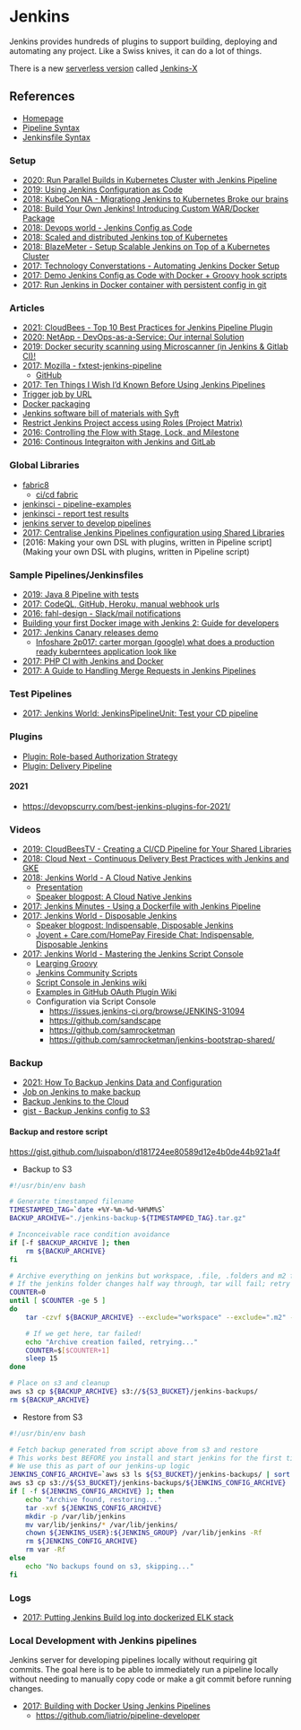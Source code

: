 # Jenkins

Jenkins provides hundreds of plugins to support building, deploying and automating any project. Like a Swiss knives, it can do a lot of things.

There is a new [serverless version](https://medium.com/@jdrawlings/serverless-jenkins-with-jenkins-x-9134cbfe6870) called [Jenkins-X](https://jenkins-x.io/es/)

## References

* [Homepage](https://www.jenkins.io/)
* [Pipeline Syntax](https://jenkins.io/doc/book/pipeline/syntax/#stages)
* [Jenkinsfile Syntax](https://www.jenkins.io/doc/book/pipeline/jenkinsfile/)

### Setup

* [2020: Run Parallel Builds in Kubernetes Cluster with Jenkins Pipeline](https://ittroubleshooter.in/run-parallel-build-kubernetes-cluster-jenkins/)
* [2019: Using Jenkins Configuration as Code](https://devops.com/using-jenkins-configuration-as-code/)
* [2018: KubeCon NA - Migrationg Jenkins to Kubernetes Broke our brains](https://www.youtube.com/watch?v=2w8dbJCTNaA)
* [2018: Build Your Own Jenkins! Introducing Custom WAR/Docker Package](https://www.cloudbees.com/blog/build-your-own-jenkins-introducing-custom-wardocker-package)
* [2018: Devops world - Jenkins Config as Code](https://docs.google.com/presentation/d/1VsvDuffinmxOjg0a7irhgJSRWpCzLg_Yskf7Fw7FpBg/edit#slide=id.g2deaad7e50_0_16)
* [2018: Scaled and distributed Jenkins top of Kubernetes](https://medium.com/muhammet-arslan/how-ive-created-scaled-and-distributed-jenkins-top-of-kubernetes-441db62b15cd)
* [2018: BlazeMeter - Setup Scalable Jenkins on Top of a Kubernetes Cluster](https://www.blazemeter.com/blog/how-to-setup-scalable-jenkins-on-top-of-a-kubernetes-cluster)
* [2017: Technology Converstations - Automating Jenkins Docker Setup](https://technologyconversations.com/2017/06/16/automating-jenkins-docker-setup/comment-page-1/#comment-11768)
* [2017: Demo Jenkins Config as Code with Docker + Groovy hook scripts](https://github.com/hayderimran7/demo-jenkins-config-as-code)
* [2017: Run Jenkins in Docker container with persistent config in git](https://antonfisher.com/posts/2017/01/16/run-jenkins-in-docker-container-with-persistent-configuration/)

### Articles

* [2021: CloudBees - Top 10 Best Practices for Jenkins Pipeline Plugin](https://www.cloudbees.com/blog/top-10-best-practices-jenkins-pipeline-plugin)
* [2020: NetApp - DevOps-as-a-Service: Our internal Solution](https://thenewstack.io/devops-as-a-service-our-internal-solution/)
* [2019: Docker security scanning using Microscanner (in Jenkins & Gitlab CI)!](https://aboullaite.me/docker-security-scan/)
* [2017: Mozilla - fxtest-jenkins-pipeline](https://davehunt.uk/2017/03/23/migrating-to-declarative-jenkins-pipelines.html)
  * [GitHub](https://github.com/mozilla/fxtest-jenkins-pipeline)
* [2017: Ten Things I Wish I’d Known Before Using Jenkins Pipelines](https://zwischenzugs.com/2017/04/23/things-i-wish-i-knew-before-using-jenkins-pipelines/)
* [Trigger job by URL](https://humanwhocodes.com/blog/2015/10/triggering-jenkins-builds-by-url/)
* [Docker packaging](https://www.cloudbees.com/blog/build-your-own-jenkins-introducing-custom-wardocker-package)
* [Jenkins software bill of materials with Syft](https://thenewstack.io/give-jenkins-a-software-bill-of-materials-with-syft/)
* [Restrict Jenkins Project access using Roles (Project Matrix)](https://www.thegeekstuff.com/2017/03/jenkins-users-groups-roles/)
* [2016: Controlling the Flow with Stage, Lock, and Milestone](https://jenkins.io/blog/2016/10/16/stage-lock-milestone/)
* [2016: Continous Integraiton with Jenkins and GitLab](https://medium.com/@teeks99/continuous-integration-with-jenkins-and-gitlab-fa770c62e88a)

### Global Libraries

* [fabric8](https://github.com/fabric8io/fabric8-pipeline-library)
  * [ci/cd fabric](https://fabric8.io/guide/cdelivery.html)
* [jenkinsci - pipeline-examples](https://github.com/jenkinsci/pipeline-examples/tree/master/pipeline-examples)
* [jenkinsci - report test results](https://github.com/jenkinsci/pipeline-model-definition-plugin/wiki/Reporting-test-results-and-storing-artifacts)
* [jenkins server to develop pipelines](https://github.com/liatrio/pipeline-developer)
* [2017: Centralise Jenkins Pipelines configuration using Shared Libraries](https://dev.to/jalogut/centralise-jenkins-pipelines-configuration-using-shared-libraries)
* [2016: Making your own DSL with plugins, written in Pipeline script](Making your own DSL with plugins, written in Pipeline script)

### Sample Pipelines/Jenkinsfiles

* [2019: Java 8 Pipeline with tests](https://github.com/leszko/calculator/blob/master/Jenkinsfile)
* [2017: CodeQL, GitHub, Heroku, manual webhook urls](https://gist.github.com/jonico/e205b16cf07451b2f475543cf1541e70)
* [2016: fahl-design - Slack/mail notifications](https://bitbucket.org/snippets/fahl-design/koxKe)
* [Building your first Docker image with Jenkins 2: Guide for developers](https://tutorials.releaseworksacademy.com/learn/building-your-first-docker-image-with-jenkins-2-guide-for-developers)
* [2017: Jenkins Canary releases demo](https://github.com/GoogleCloudPlatform/continuous-deployment-on-kubernetes/blob/master/sample-app/Jenkinsfile)
    * [Infoshare 2p017: carter morgan (google) what does a production ready kuberntees application look like](https://www.youtube.com/watch?v=PXJu8ujNEmU)
* [2017: PHP CI with Jenkins and Docker](https://wade.be/development/2017/09/03/php-ci.html)
* [2017: A Guide to Handling Merge Requests in Jenkins Pipelines](https://vetlugin.wordpress.com/2017/01/31/guide-jenkins-pipeline-merge-requests/)

### Test Pipelines

* [2017: Jenkins World: JenkinsPipelineUnit: Test your CD pipeline](https://www.youtube.com/watch?v=RmrpUtbVR7o)

### Plugins

* [Plugin: Role-based Authorization Strategy](https://plugins.jenkins.io/role-strategy/)
* [Plugin: Delivery Pipeline ](https://plugins.jenkins.io/delivery-pipeline-plugin/)

#### 2021

* <https://devopscurry.com/best-jenkins-plugins-for-2021/>

### Videos

* [2019: CloudBeesTV - Creating a CI/CD Pipeline for Your Shared Libraries](https://www.youtube.com/watch?v=DDBzm-KT24E)
* [2018: Cloud Next - Continuous Delivery Best Practices with Jenkins and GKE](https://www.youtube.com/watch?v=IDoRWieTcMc)
* [2018: Jenkins World - A Cloud Native Jenkins](https://www.youtube.com/watch?v=dxv0-O63fDM)
  * [Presentation](https://static.sched.com/hosted_files/devopsworldjenkinsworld2018/8f/DWJW2018%20-%20A%20Cloud%20Native%20Jenkins.pdf)
  * [Speaker blogpost: A Cloud Native Jenkins](https://www.jenkins.io/blog/2018/09/12/speaker-blog-a-cloud-native-jenkins/)
* [2017: Jenkins Minutes - Using a Dockerfile with Jenkins Pipeline](https://www.youtube.com/watch?v=Pi2kJ2RJS50)
* [2017: Jenkins World - Disposable Jenkins](https://www.youtube.com/watch?v=LivUvzkXASs)
  * [Speaker blogpost: Indispensable, Disposable Jenkins](https://www.jenkins.io/blog/2017/07/17/speaker-blog-care/)
  * [Joyent + Care.com/HomePay Fireside Chat: Indispensable, Disposable Jenkins](https://www.joyent.com/blog/fireside-chat-indispensable-disposable-jenkins)
* [2017: Jenkins World - Mastering the Jenkins Script Console](https://www.youtube.com/watch?v=qaUPESDcsGg)
  * [Learging Groovy](http://groovy-lang.org/learn.html)
  * [Jenkins Community Scripts](https://github.com/jenkinsci/jenkins-scripts)
  * [Script Console in Jenkins wiki](https://wiki.jenkins.io/display/JENKINS/Jenkins+Script+Console)
  * [Examples in GitHub OAuth Plugin Wiki](https://wiki.jenkins.io/display/JENKINS/GitHub+Oauth+Plugin)
  * Configuration via Script Console
    - <https://issues.jenkins-ci.org/browse/JENKINS-31094>
    - <https://github.com/sandscape>
    - <https://github.com/samrocketman>
    - <https://github.com/samrocketman/jenkins-bootstrap-shared/>

### Backup

* [2021: How To Backup Jenkins Data and Configuration](https://devopscube.com/jenkins-backup-data-configurations/)
* [Job on Jenkins to make backup](https://confluence.cornell.edu/display/CLOUD/Backup+Jenkins+Home+EFS+Volume)
* [Backup Jenkins to the Cloud](https://www.cloudbees.com/blog/backup-jenkins-cloud)
* [gist - Backup Jenkins config to S3](https://gist.github.com/luispabon/d181724ee80589d12e4b0de44b921a4f)

#### Backup and restore script

https://gist.github.com/luispabon/d181724ee80589d12e4b0de44b921a4f

* Backup to S3

```bash
#!/usr/bin/env bash

# Generate timestamped filename
TIMESTAMPED_TAG=`date +%Y-%m-%d-%H%M%S`
BACKUP_ARCHIVE="./jenkins-backup-${TIMESTAMPED_TAG}.tar.gz"

# Inconceivable race condition avoidance
if [-f $BACKUP_ARCHIVE ]; then
	rm ${BACKUP_ARCHIVE}
fi

# Archive everything on jenkins but workspace, .file, .folders and m2 files, whatever these are
# If the jenkins folder changes half way through, tar will fail; retry up to 5 times
COUNTER=0
until [ $COUNTER -ge 5 ]
do
    tar -czvf ${BACKUP_ARCHIVE} --exclude="workspace" --exclude=".m2" --exclude=builds --exclude=".*" /var/lib/jenkins && break

    # If we get here, tar failed!
    echo "Archive creation failed, retrying..."
    COUNTER=$[$COUNTER+1]
    sleep 15
done

# Place on s3 and cleanup
aws s3 cp ${BACKUP_ARCHIVE} s3://${S3_BUCKET}/jenkins-backups/
rm ${BACKUP_ARCHIVE}
```

* Restore from S3

```bash
#!/usr/bin/env bash

# Fetch backup generated from script above from s3 and restore
# This works best BEFORE you install and start jenkins for the first time
# We use this as part of our jenkins-up logic
JENKINS_CONFIG_ARCHIVE=`aws s3 ls ${S3_BUCKET}/jenkins-backups/ | sort | tail -n 1 | awk '{print $4}'`
aws s3 cp s3://${S3_BUCKET}/jenkins-backups/${JENKINS_CONFIG_ARCHIVE} .
if [ -f ${JENKINS_CONFIG_ARCHIVE} ]; then
    echo "Archive found, restoring..."
    tar -xvf ${JENKINS_CONFIG_ARCHIVE}
    mkdir -p /var/lib/jenkins
    mv var/lib/jenkins/* /var/lib/jenkins/
    chown ${JENKINS_USER}:${JENKINS_GROUP} /var/lib/jenkins -Rf
    rm ${JENKINS_CONFIG_ARCHIVE}
    rm var -Rf
else
    echo "No backups found on s3, skipping..."
fi
```

### Logs

* [2017: Putting Jenkins Build log into dockerized ELK stack](https://dzone.com/articles/putting-jenkins-build-logs-into-elk-stack-filebeat)

### Local Development with Jenkins pipelines

Jenkins server for developing pipelines locally without requiring git commits.
The goal here is to be able to immediately run a pipeline locally without needing to manually copy code or make a git commit before running changes.

* [2017: Building with Docker Using Jenkins Pipelines](https://liatrio.com/local-development-with-jenkins-pipelines/)
  * https://github.com/liatrio/pipeline-developer

